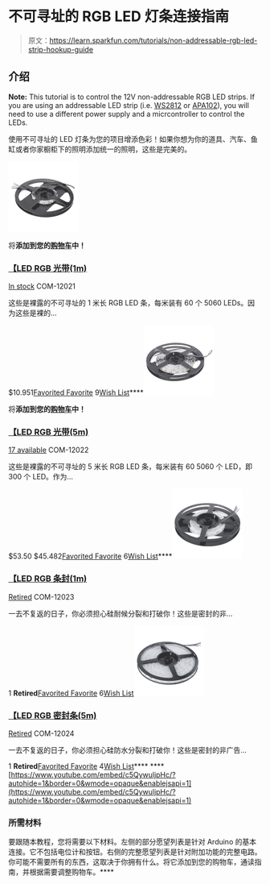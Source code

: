 # 不可寻址的 RGB LED 灯条连接指南

> 原文：<https://learn.sparkfun.com/tutorials/non-addressable-rgb-led-strip-hookup-guide>

## 介绍

**Note:** This tutorial is to control the 12V non-addressable RGB LED strips. If you are using an addressable LED strip (i.e. [WS2812](https://learn.sparkfun.com/tutorials/ws2812-breakout-hookup-guide) or [APA102](https://learn.sparkfun.com/tutorials/apa102-addressable-led-hookup-guide)), you will need to use a different power supply and a micrcontroller to control the LEDs.

使用不可寻址的 LED 灯条为您的项目增添色彩！如果你想为你的道具、汽车、鱼缸或者你家橱柜下的照明添加统一的照明，这些是完美的。

[![LED RGB Strip - Bare (1m)](img/5fc991e07f54157dedf612d4d4e2eeb6.png)](https://www.sparkfun.com/products/12021) 

将**添加到您的[购物车](https://www.sparkfun.com/cart)中！**

### [【LED RGB 光带(1m)](https://www.sparkfun.com/products/12021)

[In stock](https://learn.sparkfun.com/static/bubbles/ "in stock") COM-12021

这些是裸露的不可寻址的 1 米长 RGB LED 条，每米装有 60 个 5060 LEDs。因为这些是裸的…

$10.951[Favorited Favorite](# "Add to favorites") 9[Wish List](# "Add to wish list")****[![LED RGB Strip - Bare (5m)](img/daf3300aaddb09f9328a0fdcef920f93.png)](https://www.sparkfun.com/products/12022) 

将**添加到您的[购物车](https://www.sparkfun.com/cart)中！**

### [【LED RGB 光带(5m)](https://www.sparkfun.com/products/12022)

[17 available](https://learn.sparkfun.com/static/bubbles/ "17 available") COM-12022

这些是裸露的不可寻址的 5 米长 RGB LED 条，每米装有 60 5060 个 LED，即 300 个 LED。作为…

$53.50 $45.482[Favorited Favorite](# "Add to favorites") 6[Wish List](# "Add to wish list")****[![LED RGB Strip - Sealed (1m)](img/d8bd897b3ee9164652a938304d7acbab.png)](https://www.sparkfun.com/products/retired/12023) 

### [【LED RGB 条封(1m)](https://www.sparkfun.com/products/retired/12023)

[Retired](https://learn.sparkfun.com/static/bubbles/ "Retired") COM-12023

一去不复返的日子，你必须担心硅耐候分裂和打破你！这些是密封的非…

1 **Retired**[Favorited Favorite](# "Add to favorites") 6[Wish List](# "Add to wish list")[![LED RGB Strip - Sealed (5m)](img/e19121b51f2e10707731e62275396c1a.png)](https://www.sparkfun.com/products/retired/12024) 

### [【LED RGB 密封条(5m)](https://www.sparkfun.com/products/retired/12024)

[Retired](https://learn.sparkfun.com/static/bubbles/ "Retired") COM-12024

一去不复返的日子，你必须担心硅防水分裂和打破你！这些是密封的非广告…

1 **Retired**[Favorited Favorite](# "Add to favorites") 4[Wish List](# "Add to wish list")**** ****[https://www.youtube.com/embed/c5QywuljpHc/?autohide=1&border=0&wmode=opaque&enablejsapi=1](https://www.youtube.com/embed/c5QywuljpHc/?autohide=1&border=0&wmode=opaque&enablejsapi=1)

### 所需材料

要跟随本教程，您将需要以下材料。左侧的部分愿望列表是针对 Arduino 的基本连接。它不包括电位计和按钮。右侧的完整愿望列表是针对附加功能的完整电路。你可能不需要所有的东西，这取决于你拥有什么。将它添加到您的购物车，通读指南，并根据需要调整购物车。****
